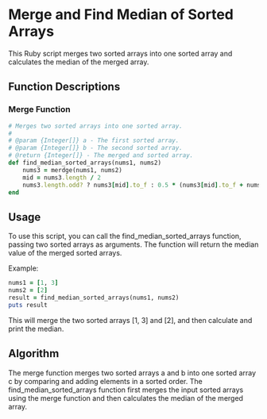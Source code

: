 # Merge and Find Median of Sorted Arrays

This Ruby script merges two sorted arrays into one sorted array and calculates the median of the merged array.

## Function Descriptions

### Merge Function

```ruby
# Merges two sorted arrays into one sorted array.
#
# @param {Integer[]} a - The first sorted array.
# @param {Integer[]} b - The second sorted array.
# @return {Integer[]} - The merged and sorted array.
def find_median_sorted_arrays(nums1, nums2)
    nums3 = merdge(nums1, nums2)
    mid = nums3.length / 2
    nums3.length.odd? ? nums3[mid].to_f : 0.5 * (nums3[mid].to_f + nums3[mid - 1].to_f)
end
```

## Usage
To use this script, you can call the find_median_sorted_arrays function, passing two sorted arrays as arguments. The function will return the median value of the merged sorted arrays.

Example:
```ruby
nums1 = [1, 3]
nums2 = [2]
result = find_median_sorted_arrays(nums1, nums2)
puts result
```
This will merge the two sorted arrays [1, 3] and [2], and then calculate and print the median.

## Algorithm
The merge function merges two sorted arrays a and b into one sorted array c by comparing and adding elements in a sorted order. The find_median_sorted_arrays function first merges the input sorted arrays using the merge function and then calculates the median of the merged array.